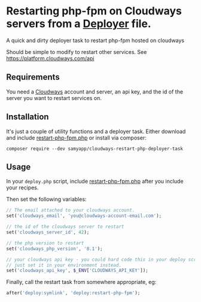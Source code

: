 # Restarting php-fpm on Cloudways servers from a [Deployer](https://deployer,org) file.

A quick and dirty deployer task to restart php-fpm hosted on cloudways

Should be simple to modify to restart other services. See https://platform.cloudways.com/api

## Requirements

You need a [Cloudways](https://www.cloudways.com) account and server, an api key, and the id of the server you want to restart services on.

## Installation

It's just a couple of utility functions and a deployer task. Either download and include [restart-php-fpm.php](restart-php-fpm.php) or install via composer:

`composer require --dev samyapp/cloudways-restart-php-deployer-task`

## Usage

In your `deploy.php` script, include [restart-php-fpm.php](restart-php-fpm.php) after you include your recipes.

Then set the following variables:

```php
// The email attached to your cloudways account.
set('cloudways_email', 'you@cloudways-account-email.com'); 

// the id of the cloudways server to restart
set('cloudways_server_id', 42); 

// the php version to restart
set('cloudways_php_version', '8.1');

// your cloudways api key - you could hard code this in your deploy script of
// just set it in your environment instead.
set('cloudways_api_key', $_ENV['CLOUDWAYS_API_KEY']);
```
Finally, call the restart task from somewhere appropriate, eg:

```php
after('deploy:symlink', 'deploy:restart-php-fpm');
```
